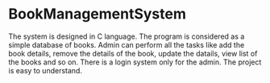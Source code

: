 # BookManagementSystem
The system is designed in C language. 
The program is considered as a simple database of books. 
Admin can perform all the tasks like add the book details, remove the details of the book, update the datails, view list of the books and so on. 
There is a login system only for the admin. 
The project is easy to understand.
